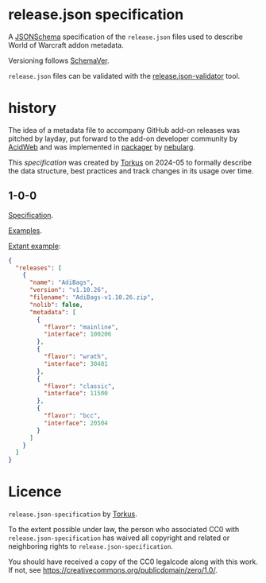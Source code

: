 # release.json specification

A [JSONSchema](https://json-schema.org/overview/what-is-jsonschema) specification of the `release.json` files used to
describe World of Warcraft addon metadata.

Versioning follows [SchemaVer](https://snowplow.io/blog/introducing-schemaver-for-semantic-versioning-of-schemas/#schemaver).

`release.json` files can be validated with the [release.json-validator](https://github.com/ogri-la/release.json-validator) tool.

# history

The idea of a metadata file to accompany GitHub add-on releases was pitched by layday, put forward to the add-on developer community by [AcidWeb](https://github.com/AcidWeb) and was implemented in [packager](https://github.com/BigWigsMods/packager) by [nebularg](https://github.com/nebularg).

This *specification* was created by [Torkus](https://github.com/torkus) on 2024-05 to formally describe the data structure, best practices and track
changes in its usage over time.

## 1-0-0

[Specification](1-0-0/schema.json).

[Examples](1-0-0/examples/).

[Extant example](https://github.com/AdiAddons/AdiBags/releases/tag/v1.10.26):

```json
{
  "releases": [
    {
      "name": "AdiBags",
      "version": "v1.10.26",
      "filename": "AdiBags-v1.10.26.zip",
      "nolib": false,
      "metadata": [
        {
          "flavor": "mainline",
          "interface": 100206
        },
        {
          "flavor": "wrath",
          "interface": 30401
        },
        {
          "flavor": "classic",
          "interface": 11500
        },
        {
          "flavor": "bcc",
          "interface": 20504
        }
      ]
    }
  ]
}
```

# Licence

`release.json-specification` by [Torkus](https://github.com/torkus).

To the extent possible under law, the person who associated CC0 with
`release.json-specification` has waived all copyright and related or neighboring rights
to `release.json-specification`.

You should have received a copy of the CC0 legalcode along with this
work. If not, see <https://creativecommons.org/publicdomain/zero/1.0/>.

